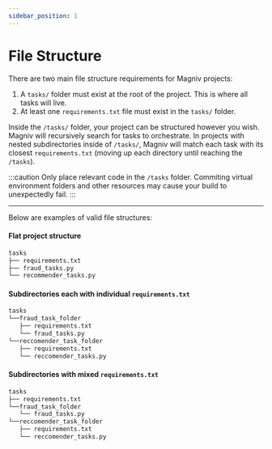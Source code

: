 ```yaml
---
sidebar_position: 1
---
```


# File Structure

There are two main file structure requirements for Magniv projects:
1. A `tasks/` folder must exist at the root of the project. This is where all tasks will live.
2. At least one `requirements.txt` file must exist in the `tasks/` folder.

Inside the `/tasks/` folder, your project can be structured however you wish. Magniv will recursively search for tasks to orchestrate. In projects with nested subdirectories inside of `/tasks/`, Magniv will match each task with its closest `requirements.txt` (moving up each directory until reaching the `/tasks`).

:::caution
 Only place relevant code in the `/tasks` folder. Commiting virtual environment folders and other resources may cause your build to unexpectedly fail.
:::

---

Below are examples of valid file structures:

#### Flat project structure

```bash
tasks
├── requirements.txt
├── fraud_tasks.py
└── recommender_tasks.py
```

#### Subdirectories each with individual `requirements.txt`

```bash
tasks
└──fraud_task_folder
   ├── requirements.txt
   └── fraud_tasks.py 
└──reccomender_task_folder
   ├── requirements.txt
   └── reccomender_tasks.py 
```

#### Subdirectories with mixed `requirements.txt`

```bash
tasks
├── requirements.txt
└──fraud_task_folder
   └── fraud_tasks.py 
└──reccomender_task_folder
   ├── requirements.txt
   └── reccomender_tasks.py 
```



